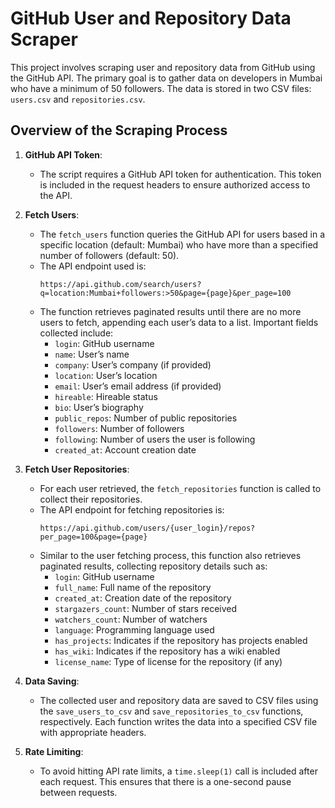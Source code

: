 # GitHub User and Repository Data Scraper

This project involves scraping user and repository data from GitHub using the GitHub API. The primary goal is to gather data on developers in Mumbai who have a minimum of 50 followers. The data is stored in two CSV files: `users.csv` and `repositories.csv`.

## Overview of the Scraping Process

1. **GitHub API Token**: 
   - The script requires a GitHub API token for authentication. This token is included in the request headers to ensure authorized access to the API.

2. **Fetch Users**:
   - The `fetch_users` function queries the GitHub API for users based in a specific location (default: Mumbai) who have more than a specified number of followers (default: 50).
   - The API endpoint used is:
     ```
     https://api.github.com/search/users?q=location:Mumbai+followers:>50&page={page}&per_page=100
     ```
   - The function retrieves paginated results until there are no more users to fetch, appending each user’s data to a list. Important fields collected include:
     - `login`: GitHub username
     - `name`: User’s name
     - `company`: User’s company (if provided)
     - `location`: User’s location
     - `email`: User’s email address (if provided)
     - `hireable`: Hireable status
     - `bio`: User’s biography
     - `public_repos`: Number of public repositories
     - `followers`: Number of followers
     - `following`: Number of users the user is following
     - `created_at`: Account creation date

3. **Fetch User Repositories**:
   - For each user retrieved, the `fetch_repositories` function is called to collect their repositories.
   - The API endpoint for fetching repositories is:
     ```
     https://api.github.com/users/{user_login}/repos?per_page=100&page={page}
     ```
   - Similar to the user fetching process, this function also retrieves paginated results, collecting repository details such as:
     - `login`: GitHub username
     - `full_name`: Full name of the repository
     - `created_at`: Creation date of the repository
     - `stargazers_count`: Number of stars received
     - `watchers_count`: Number of watchers
     - `language`: Programming language used
     - `has_projects`: Indicates if the repository has projects enabled
     - `has_wiki`: Indicates if the repository has a wiki enabled
     - `license_name`: Type of license for the repository (if any)

4. **Data Saving**:
   - The collected user and repository data are saved to CSV files using the `save_users_to_csv` and `save_repositories_to_csv` functions, respectively. Each function writes the data into a specified CSV file with appropriate headers.

5. **Rate Limiting**:
   - To avoid hitting API rate limits, a `time.sleep(1)` call is included after each request. This ensures that there is a one-second pause between requests.

